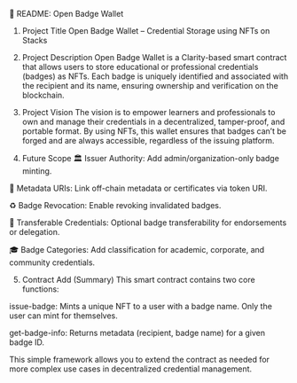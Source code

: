 📘 README: Open Badge Wallet
1. Project Title
Open Badge Wallet – Credential Storage using NFTs on Stacks

2. Project Description
Open Badge Wallet is a Clarity-based smart contract that allows users to store educational or professional credentials (badges) as NFTs. Each badge is uniquely identified and associated with the recipient and its name, ensuring ownership and verification on the blockchain.

3. Project Vision
The vision is to empower learners and professionals to own and manage their credentials in a decentralized, tamper-proof, and portable format. By using NFTs, this wallet ensures that badges can’t be forged and are always accessible, regardless of the issuing platform.

4. Future Scope
🏛 Issuer Authority: Add admin/organization-only badge minting.

🔗 Metadata URIs: Link off-chain metadata or certificates via token URI.

♻️ Badge Revocation: Enable revoking invalidated badges.

🔄 Transferable Credentials: Optional badge transferability for endorsements or delegation.

🎓 Badge Categories: Add classification for academic, corporate, and community credentials.

5. Contract Add (Summary)
This smart contract contains two core functions:

issue-badge: Mints a unique NFT to a user with a badge name. Only the user can mint for themselves.

get-badge-info: Returns metadata (recipient, badge name) for a given badge ID.

This simple framework allows you to extend the contract as needed for more complex use cases in decentralized credential management.
